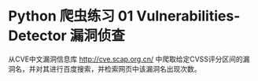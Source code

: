 # Python 爬虫练习 01  Vulnerabilities-Detector 漏洞侦查
从CVE中文漏洞信息库 http://cve.scap.org.cn/ 中爬取给定CVSS评分区间的漏洞名，并对其进行百度搜索，并检索网页中该漏洞名出现次数。
